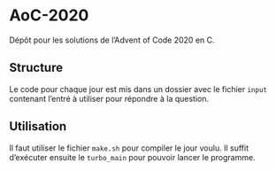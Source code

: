 # AoC-2020

Dépôt pour les solutions de l’Advent of Code 2020 en C.

## Structure

Le code pour chaque jour est mis dans un dossier avec le fichier `input` contenant l’entré à utiliser pour répondre à la question.

## Utilisation

Il faut utiliser le fichier `make.sh` pour compiler le jour voulu. Il suffit d’exécuter ensuite le `turbo_main` pour pouvoir lancer le programme.
